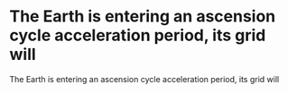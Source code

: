 # The Earth is entering an ascension cycle acceleration period, its grid will

The Earth is entering an ascension cycle acceleration period, its grid will